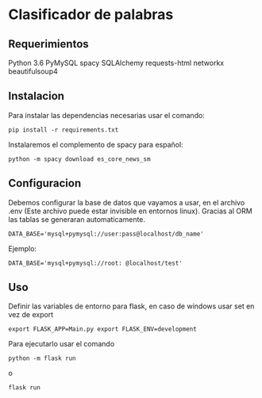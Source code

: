 # Clasificador de palabras

## Requerimientos

Python 3.6
PyMySQL
spacy
SQLAlchemy
requests-html
networkx
beautifulsoup4


## Instalacion
Para instalar las dependencias necesarias usar el comando:

``
pip install -r requirements.txt
``

Instalaremos el complemento de spacy para español:

``
python -m spacy download es_core_news_sm
``
 
## Configuracion

Debemos configurar la base de datos que vayamos a usar, en el archivo .env (Este archivo puede estar invisible en entornos linux). Gracias al ORM las tablas se generaran automaticamente.

``
DATA_BASE='mysql+pymysql://user:pass@localhost/db_name'
``

Ejemplo:

``
DATA_BASE='mysql+pymysql://root: @localhost/test'
``



## Uso

Definir las variables de entorno para flask, en caso de windows usar set en vez de export


``
export FLASK_APP=Main.py
export FLASK_ENV=development
``

Para ejecutarlo usar el comando

``
python -m flask run
``

o

``
flask run
`` 



